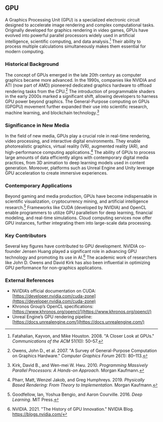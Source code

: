 ## GPU

A Graphics Processing Unit (GPU) is a specialized electronic circuit designed to accelerate image rendering and complex computational tasks. Originally developed for graphics rendering in video games, GPUs have evolved into powerful parallel processors widely used in artificial intelligence, scientific computing, and data analysis.[^fatahalian08gpu] Their ability to process multiple calculations simultaneously makes them essential for modern computing.

### Historical Background  
The concept of GPUs emerged in the late 20th century as computer graphics became more advanced. In the 1990s, companies like NVIDIA and ATI (now part of AMD) pioneered dedicated graphics hardware to offload rendering tasks from the CPU.[^owens07survey] The introduction of programmable shaders in the early 2000s marked a significant shift, allowing developers to harness GPU power beyond graphics. The General-Purpose computing on GPUs (GPGPU) movement further expanded their use into scientific research, machine learning, and blockchain technology.[^kirk10gpu]

### Significance in New Media  
In the field of new media, GPUs play a crucial role in real-time rendering, video processing, and interactive digital environments. They enable photorealistic graphics, virtual reality (VR), augmented reality (AR), and high-performance computing applications.[^pharr19physically] The ability of GPUs to process large amounts of data efficiently aligns with contemporary digital media practices, from 3D animation to deep learning models used in content generation. Moreover, platforms such as Unreal Engine and Unity leverage GPU acceleration to create immersive experiences.

### Contemporary Applications  
Beyond gaming and media production, GPUs have become indispensable in scientific visualization, cryptocurrency mining, and artificial intelligence research.[^goodfellow16deep] Frameworks like CUDA (developed by NVIDIA) and OpenCL enable programmers to utilize GPU parallelism for deep learning, financial modeling, and real-time simulations. Cloud computing services now offer GPU instances, further integrating them into large-scale data processing.

### Key Contributors  
Several key figures have contributed to GPU development. NVIDIA co-founder Jensen Huang played a significant role in advancing GPU technology and promoting its use in AI.[^nvidiahistory] The academic work of researchers like John D. Owens and David Kirk has also been influential in optimizing GPU performance for non-graphics applications.

### External References  
- NVIDIA’s official documentation on CUDA: [https://developer.nvidia.com/cuda-zone](https://developer.nvidia.com/cuda-zone)  
- Khronos Group’s OpenCL specifications: [https://www.khronos.org/opencl/](https://www.khronos.org/opencl/)  
- Unreal Engine’s GPU rendering pipeline: [https://docs.unrealengine.com/](https://docs.unrealengine.com/)  

[^fatahalian08gpu]: Fatahalian, Kayvon, and Mike Houston. 2008. "A Closer Look at GPUs." _Communications of the ACM_ 51(10): 50–57.  
[^owens07survey]: Owens, John D., et al. 2007. "A Survey of General-Purpose Computation on Graphics Hardware." _Computer Graphics Forum_ 26(1): 80–113.  
[^kirk10gpu]: Kirk, David B., and Wen-mei W. Hwu. 2010. _Programming Massively Parallel Processors: A Hands-on Approach_. Morgan Kaufmann.  
[^pharr19physically]: Pharr, Matt, Wenzel Jakob, and Greg Humphreys. 2019. _Physically Based Rendering: From Theory to Implementation_. Morgan Kaufmann.  
[^goodfellow16deep]: Goodfellow, Ian, Yoshua Bengio, and Aaron Courville. 2016. _Deep Learning_. MIT Press.  
[^nvidiahistory]: NVIDIA. 2021. "The History of GPU Innovation." NVIDIA Blog. https://blogs.nvidia.com/  
